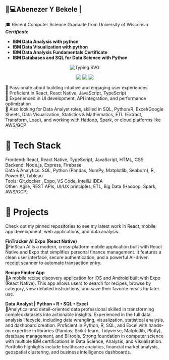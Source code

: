 

## 👋💻Abenezer Y Bekele | 
🎓 Recent Computer Science Graduate from University of Wisconsin <br /> 
***Certificate***<br /> 
*    **IBM Data Analysis with python**
*   **IBM Data Visualization with python**
*   **IBM Data Analysis Fundamentals Certificate**
*   **IBM Databases and SQL for Data Science with Python**
  
<div align="center">
   <img src="https://readme-typing-svg.herokuapp.com?font=Fira+Code&pause=1000&color=2E9EF7&center=true&vCenter=true&width=700&lines=Full+Stack+Software+Engineer;Data+Analyst;Business+Intelligence;Data+Engineer" alt="Typing SVG" />
</div>

<p align="center">
  <a href="https://www.linkedin.com/in/abenezer-bekele/"><img src="https://img.shields.io/badge/LinkedIn-Connect-blue?style=for-the-badge&logo=linkedin"></a>
  <a href="https://public.tableau.com/app/profile/abenezer.bekele1414"><img src="https://img.shields.io/badge/Tableau-View-005EB8?style=for-the-badge&logo=tableau&logoColor=white"></a>
  <a href="mailto:AbenezerYBekele@gmail.com"><img src="https://img.shields.io/badge/Email-Contact-green?style=for-the-badge&logo=gmail"></a>
</p>

🔹 Passionate about building intuitive and engaging user experiences <br /> 
🔹 Proficient in React, React Native, JavaScript, TypeScript <br /> 
🔹 Experienced in UI development, API integration, and performance optimization <br /> 
🔹 Also looking for Data Analyst roles, skilled in SQL, Python/R, Excel/Google Sheets, Data Visualization, Statistics & Mathematics, ETL (Extract, Transform, Load), and working with Hadoop, Spark, or cloud platforms like AWS/GCP <br /> 

# 🔧 Tech Stack
Frontend: React, React Native, TypeScript, JavaScript, HTML, CSS <br /> 
Backend: Node.js, Express, Firebase <br /> 
Data & Analytics: SQL, Python (Pandas, NumPy, Matplotlib, Seaborn), R, Power BI, Tableau <br /> 
Tools: Git,docker , Expo, VS Code, IntelliJ IDEA <br /> 
Other: Agile, REST APIs, UI/UX principles, ETL, Big Data (Hadoop, Spark, AWS/GCP) <br /> 
# 📌 Projects<br /> 
Check out my pinned repositories to see my latest work in React, mobile app development, web applications, and data analysis.<br /> 

**FinTracker AI Expo (React Native)** <br /> 
  🔹FinScan AI is a modern, cross-platform mobile application built with React Native and Expo that simplifies personal finance management. It features a clean user interface, secure authentication, and a powerful AI-driven receipt       scanner to automate transaction entry. <br /> 
  
**Recipe Finder App** <br /> 
  🔹A mobile recipe discovery application for iOS and Android built with Expo (React Native). This app allows users to search for recipes, browse by category, view detailed instructions, and save their favorite meals for later use.<br /> 
  
**Data Analyst | Python • R • SQL • Excel** <br /> 
  🔹Analytical and detail-oriented data professional skilled in transforming complex datasets into actionable insights. Experienced in the full data analysis lifecycle, including data wrangling, visualization, statistical analysis, and dashboard creation. Proficient in Python, R, SQL, and Excel with hands-on expertise in libraries (Pandas, Scikit-learn, Tidyverse, Matplotlib, Plotly), database management, and BI tools. Strong foundation in computer science with multiple IBM certifications in Data Science, Analysis, and Visualization. Portfolio highlights include healthcare analytics, financial market analysis, geospatial clustering, and business intelligence dashboards.
<!--
**AbenezerYBekele/AbenezerYBekele** is a ✨ _special_ ✨ repository because its `README.md` (this file) appears on your GitHub profile.

Here are some ideas to get you started:

- 🔭 I’m currently working on ...
- 🌱 I’m currently learning ...
- 👯 I’m looking to collaborate on ...
- 🤔 I’m looking for help with ...
- 💬 Ask me about ...
- 📫 How to reach me: ...
- 😄 Pronouns: ...
- ⚡ Fun fact: ...
-->
